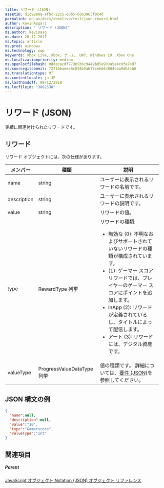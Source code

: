 ```yaml
---
title: リワード (JSON)
assetID: d1c92e8a-afbc-22c5-c0b5-6063963f8c4d
permalink: en-us/docs/xboxlive/rest/json-reward.html
author: KevinAsgari
description: " リワード (JSON)"
ms.author: kevinasg
ms.date: 20-12-2017
ms.topic: article
ms.prod: windows
ms.technology: uwp
keywords: Xbox Live, Xbox, ゲーム, UWP, Windows 10, Xbox One
ms.localizationpriority: medium
ms.openlocfilehash: 0ddecacdf77305b6c9449bd5e903a5e4c0fa74d7
ms.sourcegitcommit: 72710baeee8c898b5ab77ceb66d884eaa9db4cb8
ms.translationtype: MT
ms.contentlocale: ja-JP
ms.lasthandoff: 09/12/2018
ms.locfileid: "3882538"
---
```

# <a name="reward-json"></a>リワード (JSON)
実績に関連付けられたリワードです。
<a id="ID4EN"></a>


## <a name="reward"></a>リワード

リワード オブジェクトには、次の仕様があります。

| メンバー| 種類| 説明|
| --- | --- | --- |
| name| string| ユーザーに表示されるリワードの名前です。|
| description| string| ユーザーに表示されるリワードの説明です。|
| value| string| リワードの値。|
| type| RewardType 列挙| リワードの種類: <ul><li>無効な (0): 不明なおよびサポートされていないリワードの種類が構成されています。</li><li>(1): ゲーマー スコア リワードでは、プレイヤーのゲーマー スコアにポイントを追加します。</li><li>inApp (2): リワードが定義されているし、タイトルによって配信します。</li><li>アート (3): リワードには、デジタル資産です。</li></ul> | 
| valueType| ProgressValueDataType 列挙| 値の種類です。 詳細については、[要件 (JSON)](json-requirement.md)を参照してください。|

<a id="ID4EBD"></a>


## <a name="sample-json-syntax"></a>JSON 構文の例


```json
{
  "name":null,
  "description":null,
  "value":"10",
  "type":"Gamerscore",
  "valueType":"Int"
}

```


<a id="ID4EKD"></a>


## <a name="see-also"></a>関連項目

<a id="ID4EMD"></a>


##### <a name="parent"></a>Parent

[JavaScript オブジェクト Notation (JSON) オブジェクト リファレンス](atoc-xboxlivews-reference-json.md)
